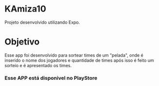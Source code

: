 # KAmiza10

Projeto desenvolvido utilizando Expo.

# Objetivo

Esse app foi desenvolvido para sortear times de um "pelada", onde é inserido o nome dos jogadores
e quantidade de times após isso é feito um sorteio e é apresentado os times.

### Esse APP está disponivel no PlayStore 

